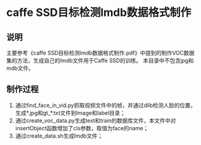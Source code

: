 # caffe SSD目标检测lmdb数据格式制作
## 说明
主要参考《caffe SSD目标检测lmdb数据格式制作.pdf》中提到的制作VOC数据集的方法，生成自己的lmdb文件用于Caffe SSD的训练。
本目录中不包含jpg和mdb文件。
## 制作过程
1. 通过find_face_in_vid.py抓取视频文件中的帧，并通过dlib检测人脸的位置，生成*.jpg和gt_*.txt文件到Image和label目录；
2. 通过create_voc_data.py生成test和train的数据库文件，本文件中对insertObject函数增加了cls参数，取值为face的name；
3. 通过create_data.sh生成lmdb文件；

